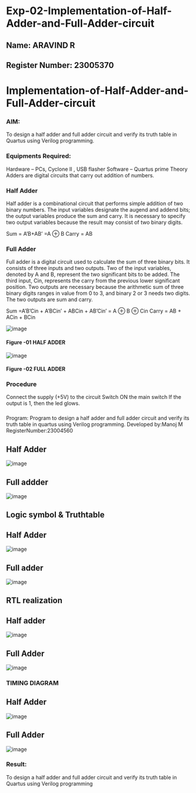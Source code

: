 # Exp-02-Implementation-of-Half-Adder-and-Full-Adder-circuit
## Name: ARAVIND R

## Register Number: 23005370

# Implementation-of-Half-Adder-and-Full-Adder-circuit
### AIM:
To design a half adder and full adder circuit and verify its truth table in Quartus using Verilog programming.

### Equipments Required:
Hardware – PCs, Cyclone II , USB flasher
Software – Quartus prime
Theory
Adders are digital circuits that carry out addition of numbers.

### Half Adder
Half adder is a combinational circuit that performs simple addition of two binary numbers. The input variables designate the augend and addend bits; the output variables produce the sum and carry. It is necessary to specify two output variables because the result may consist of two binary digits.

Sum = A’B+AB’ =A ⊕ B Carry = AB

### Full Adder
Full adder is a digital circuit used to calculate the sum of three binary bits. It consists of three inputs and two outputs. Two of the input variables, denoted by A and B, represent the two significant bits to be added. The third input, Cin, represents the carry from the previous lower significant position. Two outputs are necessary because the arithmetic sum of three binary digits ranges in value from 0 to 3, and binary 2 or 3 needs two digits. The two outputs are sum and carry.

Sum =A’B’Cin + A’BCin’ + ABCin + AB’Cin’ = A ⊕ B ⊕ Cin Carry = AB + ACin + BCin

 ![image](https://user-images.githubusercontent.com/36288975/163552156-a13e5a56-c638-4110-97d9-8896907c8d25.png)

#### Figure -01 HALF ADDER 


![image](https://user-images.githubusercontent.com/36288975/163552057-b3547877-6d07-45b4-b7e0-bcfebfad9e1d.png)

#### Figure -02 FULL ADDER 

### Procedure

Connect the supply (+5V) to the circuit
Switch ON the main switch
If the output is 1, then the led glows.
### 
Program:
Program to design a half adder and full adder circuit and verify its truth table in quartus using Verilog programming.
Developed by:Manoj M 
RegisterNumber:23004560  
## Half Adder
![image](https://github.com/Manoj0079940/Exp-02-Implementation-of-Half-Adder-and-Full-Adder-circuit/assets/149366208/bca4af1e-b5d8-400a-874e-d2d315c035f3)

## Full addder
![image](https://github.com/Manoj0079940/Exp-02-Implementation-of-Half-Adder-and-Full-Adder-circuit/assets/149366208/230d2b75-26de-476d-a073-5eceb15c908b)

## Logic symbol & Truthtable
## Half Adder
![image](https://github.com/Manoj0079940/Exp-02-Implementation-of-Half-Adder-and-Full-Adder-circuit/assets/149366208/3372c8f9-18ca-4dcf-8f04-cde989ba563e)

## Full adder
![image](https://github.com/Manoj0079940/Exp-02-Implementation-of-Half-Adder-and-Full-Adder-circuit/assets/149366208/e4164be3-114b-43dd-a69d-ceb6dced56a4)

## RTL realization
## Half adder
![image](https://github.com/Manoj0079940/Exp-02-Implementation-of-Half-Adder-and-Full-Adder-circuit/assets/149366208/6b081b32-e454-4b99-b6a5-1d2262c26777)

## Full Adder
![image](https://github.com/Manoj0079940/Exp-02-Implementation-of-Half-Adder-and-Full-Adder-circuit/assets/149366208/2b9acfa9-a2c2-4504-b6f0-e37441b6f620)

### TIMING DIAGRAM
## Half Adder
![image](https://github.com/Manoj0079940/Exp-02-Implementation-of-Half-Adder-and-Full-Adder-circuit/assets/149366208/e82a68af-5706-44a2-890f-028d73d22247)

## Full Adder
![image](https://github.com/Manoj0079940/Exp-02-Implementation-of-Half-Adder-and-Full-Adder-circuit/assets/149366208/24acf375-3e6d-410b-b6cc-f007697ff679)

### Result:
To design a half adder and full adder circuit and verify its truth table in Quartus using Verilog programming
